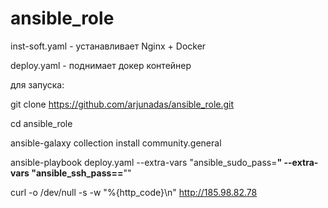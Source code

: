 # ansible_role

inst-soft.yaml - устанавливает Nginx + Docker

deploy.yaml - поднимает докер контейнер


для запуска:

git clone https://github.com/arjunadas/ansible_role.git

cd ansible_role

ansible-galaxy collection install community.general

ansible-playbook deploy.yaml --extra-vars "ansible_sudo_pass=**************************" --extra-vars "ansible_ssh_pass==**************************""

curl -o /dev/null -s -w "%{http_code}\n" http://185.98.82.78
